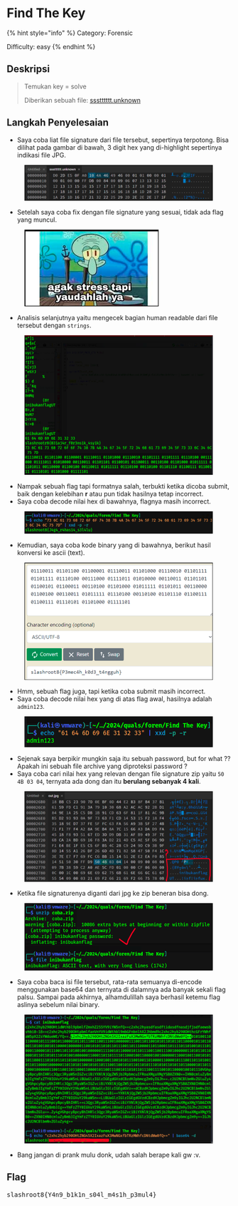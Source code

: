 # Find The Key

{% hint style="info" %}
Category: Forensic

Difficulty: easy
{% endhint %}

## Deskripsi

> Temukan key = solve
>
> Diberikan sebuah file: [ssstttttt.unknown](https://ctf.slashrootctf.id/files/9e330d8aad63dd0b39c8a3690af28f95/ssstttttt.unknown?token=eyJ1c2VyX2lkIjoxNiwidGVhbV9pZCI6MzIsImZpbGVfaWQiOjd9.Zvg4Gg.zZyfjkmJlYBu4hk1FCIqjjDE8gc)

## Langkah Penyelesaian

* Saya coba liat file signature dari file tersebut, sepertinya terpotong. Bisa dilihat pada gambar di bawah, 3 digit hex yang di-highlight sepertinya indikasi file JPG.

<figure><img src="../.gitbook/assets/image (7) (1) (1).png" alt=""><figcaption></figcaption></figure>

* Setelah saya coba fix dengan file signature yang sesuai, tidak ada flag yang muncul.

<figure><img src="../.gitbook/assets/image (8) (1) (1).png" alt=""><figcaption></figcaption></figure>

* Analisis selanjutnya yaitu mengecek bagian human readable dari file tersebut dengan `strings`.

<figure><img src="../.gitbook/assets/image (9) (1).png" alt=""><figcaption></figcaption></figure>

* Nampak sebuah flag tapi formatnya salah, terbukti ketika dicoba submit, baik dengan kelebihan **r** atau pun tidak hasilnya tetap incorrect.
* Saya coba decode nilai hex di bawahnya, flagnya masih incorrect.

<figure><img src="../.gitbook/assets/image (10) (1).png" alt=""><figcaption></figcaption></figure>

* Kemudian, saya coba kode binary yang di bawahnya, berikut hasil konversi ke ascii (text).

<figure><img src="../.gitbook/assets/image (11) (1).png" alt=""><figcaption></figcaption></figure>

* Hmm, sebuah flag juga, tapi ketika coba submit masih incorrect.
* Saya coba decode nilai hex yang di atas flag awal, hasilnya adalah `admin123`.

<figure><img src="../.gitbook/assets/image (12) (1).png" alt=""><figcaption></figcaption></figure>

* Sejenak saya berpikir mungkin saja itu sebuah password, but for what ?? Apakah ini sebuah file archive yang diproteksi password ?
* Saya coba cari nilai hex yang relevan dengan file signature zip yaitu `50 4B 03 04`, ternyata ada dong dan itu **berulang sebanyak 4 kali**.

<figure><img src="../.gitbook/assets/image (13) (1).png" alt=""><figcaption></figcaption></figure>

* Ketika file signaturenya diganti dari jpg ke zip beneran bisa dong.

<figure><img src="../.gitbook/assets/image (14) (1).png" alt=""><figcaption></figcaption></figure>

* Saya coba baca isi file tersebut, rata-rata semuanya di-encode menggunakan base64 dan ternyata di dalamnya ada banyak sekali flag palsu. Sampai pada akhirnya, alhamdulillah saya berhasil ketemu flag aslinya sebelum nilai binary.

<figure><img src="../.gitbook/assets/image (15) (1).png" alt=""><figcaption></figcaption></figure>

* Bang jangan di prank mulu donk, udah salah berape kali gw :v.

## Flag

<kbd>slashroot8{Y4n9\_b1k1n\_s04l\_m4s1h\_p3mul4}</kbd>
